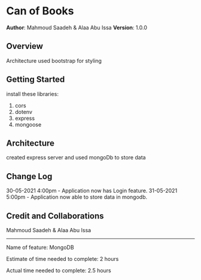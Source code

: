 # Can of Books

**Author**: Mahmoud Saadeh & Alaa Abu Issa
**Version**: 1.0.0

## Overview

Architecture
used bootstrap for styling

## Getting Started

install these libraries:

1. cors
1. dotenv
1. express
1. mongoose

## Architecture

created express server and used mongoDb to store data

## Change Log

30-05-2021 4:00pm - Application now has Login feature.
31-05-2021 5:00pm - Application now able to store data in mongodb.

## Credit and Collaborations

Mahmoud Saadeh & Alaa Abu Issa

---

Name of feature: MongoDB

Estimate of time needed to complete: 2 hours

Actual time needed to complete: 2.5 hours

